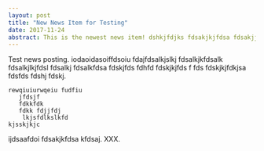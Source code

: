 ```yaml
---
layout: post
title: "New News Item for Testing"
date: 2017-11-24
abstract: This is the newest news item! dshkjfdjks fdsakjkjfdsa fdsakjjkfdsa fdsfds fdsfdsa fdsafdsa fdsakjkjfdsa kfdsa fdsafdsa fdskjkjfdsa fdsfdsa fdsafdsa fdskjfdsa fdsakjfdsa fdsafdsa fdsafdsa fdsakjfdsa fdsakjdsa fdsads fdsjkj fdsafdsa fd fdsakja fdsakjkjfda fdsahjd fdsakjkjfdsa fdsakj fdsjak. dajdsfjsfjfs!!!!
---
```


Test news posting. iodaoidasoiffdsoiu fdajfdsalkjslkj fdsalkjkfdsalk fdsalkjlkjfdsl fdsalkj fdsalkfdsa fdskjfds fdhfd fdskjkjfds f fds fdskjkjfdkjsa fdsfds fdshj fdskj.
```
rewqiuiurwqeiu fudfiu
   jfdsjf
   fdkkfdk
   fdkk fdjjfdj
   	lkjsfdlkslkfd
kjsskjkjc
```
ijdsaafdoi fdsakjkfdsa kfdsaj. XXX.
